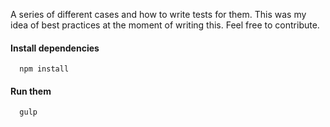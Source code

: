 A series of different cases and how to write tests for them.
This was my idea of best practices at the moment of writing this.
Feel free to contribute.

#### Install dependencies

      npm install

#### Run them

      gulp
